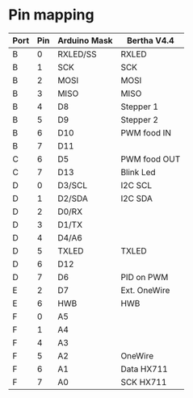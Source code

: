Pin mapping
===========

Port | Pin | Arduino Mask | Bertha V4.4
-----|-----|--------------|-------------
B    | 0   | RXLED/SS     | RXLED
B    | 1   | SCK          | SCK
B    | 2   | MOSI         | MOSI
B    | 3   | MISO         | MISO
B    | 4   | D8           | Stepper 1
B    | 5   | D9           | Stepper 2
B    | 6   | D10          | PWM food IN
B    | 7   | D11          |
C    | 6   | D5           | PWM food OUT
C    | 7   | D13          | Blink Led
D    | 0   | D3/SCL       | I2C SCL
D    | 1   | D2/SDA       | I2C SDA
D    | 2   | D0/RX        |
D    | 3   | D1/TX        |
D    | 4   | D4/A6        |
D    | 5   | TXLED        | TXLED
D    | 6   | D12          |
D    | 7   | D6           | PID on PWM
E    | 2   | D7           | Ext. OneWire
E    | 6   | HWB          | HWB
F    | 0   | A5           |
F    | 1   | A4           |
F    | 4   | A3           |
F    | 5   | A2           | OneWire
F    | 6   | A1           | Data HX711
F    | 7   | A0           | SCK HX711
